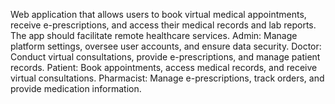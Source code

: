 Web application that allows users to book virtual medical appointments, receive e-prescriptions, and access their medical records and lab reports. The app should facilitate remote healthcare services. 
Admin: Manage platform settings, oversee user accounts, and ensure data security.
Doctor: Conduct virtual consultations, provide e-prescriptions, and manage patient records.
Patient: Book appointments, access medical records, and receive virtual consultations.
Pharmacist: Manage e-prescriptions, track orders, and provide medication information.
